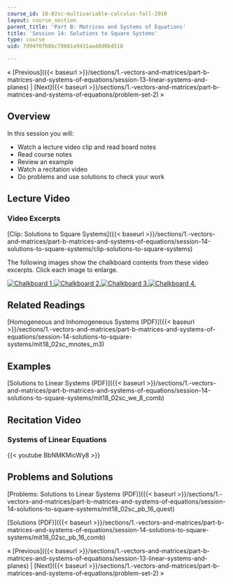 ```yaml
---
course_id: 18-02sc-multivariable-calculus-fall-2010
layout: course_section
parent_title: 'Part B: Matrices and Systems of Equations'
title: 'Session 14: Solutions to Square Systems'
type: course
uid: 7d94f07b8bc70601a9431aa48d6b4518

---
```


« [Previous]({{< baseurl >}}/sections/1.-vectors-and-matrices/part-b-matrices-and-systems-of-equations/session-13-linear-systems-and-planes) | [Next]({{< baseurl >}}/sections/1.-vectors-and-matrices/part-b-matrices-and-systems-of-equations/problem-set-2) »

Overview
--------

In this session you will:

*   Watch a lecture video clip and read board notes
*   Read course notes
*   Review an example
*   Watch a recitation video
*   Do problems and use solutions to check your work

Lecture Video
-------------

### Video Excerpts

[Clip: Solutions to Square Systems]({{< baseurl >}}/sections/1.-vectors-and-matrices/part-b-matrices-and-systems-of-equations/session-14-solutions-to-square-systems/clip-solutions-to-square-systems)

The following images show the chalkboard contents from these video excerpts. Click each image to enlarge.

[![Chalkboard 1.](/coursemedia/18-02sc-multivariable-calculus-fall-2010/ced7cb420240b03f96543e439993173c_MIT18_02SC_L4Brds_8a.png)](/coursemedia/18-02sc-multivariable-calculus-fall-2010/b0a2669927cc9161c763e2f546613b8b_MIT18_02SC_L4Brds_8.png "Open in a new window.")[![Chalkboard 2.](/coursemedia/18-02sc-multivariable-calculus-fall-2010/b5561c0d6a2230d488f482c04a51fe61_MIT18_02SC_L4Brds_9a.png)](/coursemedia/18-02sc-multivariable-calculus-fall-2010/baad62a6d2a283b8411889b29cb79ebb_MIT18_02SC_L4Brds_9.png "Open in a new window.")[![Chalkboard 3.](/coursemedia/18-02sc-multivariable-calculus-fall-2010/cf9edaf42965531e5401fb2948bf6289_MIT18_02SC_L4Brds_10a.png)](/coursemedia/18-02sc-multivariable-calculus-fall-2010/e01cee5e8521ddb86e8129ca971d1533_MIT18_02SC_L4Brds_10.png "Open in a new window.")[![Chalkboard 4.](/coursemedia/18-02sc-multivariable-calculus-fall-2010/88e5359761e20a7cf0d20948f483a0e7_MIT18_02SC_L4Brds_11a.png)](/coursemedia/18-02sc-multivariable-calculus-fall-2010/c7f4d1be1354bb7b31a9c3618d1fd1a8_MIT18_02SC_L4Brds_11.png "Open in a new window.")

Related Readings
----------------

[Homogeneous and Inhomogeneous Systems (PDF)]({{< baseurl >}}/sections/1.-vectors-and-matrices/part-b-matrices-and-systems-of-equations/session-14-solutions-to-square-systems/mit18_02sc_mnotes_m3)

Examples
--------

[Solutions to Linear Systems (PDF)]({{< baseurl >}}/sections/1.-vectors-and-matrices/part-b-matrices-and-systems-of-equations/session-14-solutions-to-square-systems/mit18_02sc_we_8_comb)

Recitation Video
----------------

### Systems of Linear Equations

{{< youtube BbNMKMicWy8 >}}

Problems and Solutions
----------------------

[Problems: Solutions to Linear Systems (PDF)]({{< baseurl >}}/sections/1.-vectors-and-matrices/part-b-matrices-and-systems-of-equations/session-14-solutions-to-square-systems/mit18_02sc_pb_16_quest)

[Solutions (PDF)]({{< baseurl >}}/sections/1.-vectors-and-matrices/part-b-matrices-and-systems-of-equations/session-14-solutions-to-square-systems/mit18_02sc_pb_16_comb)

« [Previous]({{< baseurl >}}/sections/1.-vectors-and-matrices/part-b-matrices-and-systems-of-equations/session-13-linear-systems-and-planes) | [Next]({{< baseurl >}}/sections/1.-vectors-and-matrices/part-b-matrices-and-systems-of-equations/problem-set-2) »